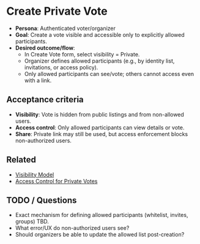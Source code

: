 # Create Private Vote

- **Persona**: Authenticated voter/organizer
- **Goal**: Create a vote visible and accessible only to explicitly allowed participants.
- **Desired outcome/flow**:
  - In Create Vote form, select visibility = Private.
  - Organizer defines allowed participants (e.g., by identity list, invitations, or access policy).
  - Only allowed participants can see/vote; others cannot access even with a link.

## Acceptance criteria
- **Visibility**: Vote is hidden from public listings and from non-allowed users.
- **Access control**: Only allowed participants can view details or vote.
- **Share**: Private link may still be used, but access enforcement blocks non-authorized users.

## Related
- [Visibility Model](../server/visibility-model.md)
- [Access Control for Private Votes](../server/access-control-private-votes.md)

## TODO / Questions
- Exact mechanism for defining allowed participants (whitelist, invites, groups) TBD.
- What error/UX do non-authorized users see?
- Should organizers be able to update the allowed list post-creation?
